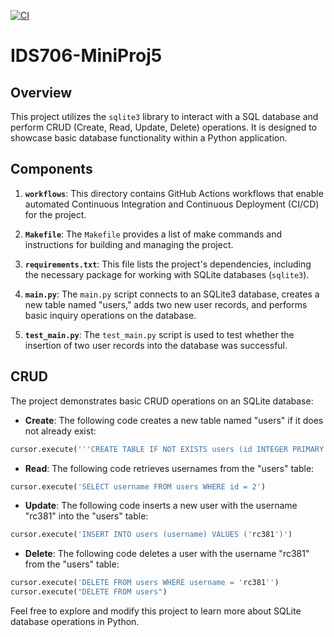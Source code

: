 [![CI](https://github.com/Jason-Guo1999/IDS706-Python-Template/actions/workflows/main.yml/badge.svg)](https://github.com/Jason-Guo1999/IDS706-Python-Template/actions/workflows/main.yml)

# IDS706-MiniProj5

## Overview

This project utilizes the `sqlite3` library to interact with a SQL database and perform CRUD (Create, Read, Update, Delete) operations. It is designed to showcase basic database functionality within a Python application.

## Components

1. **`workflows`**: This directory contains GitHub Actions workflows that enable automated Continuous Integration and Continuous Deployment (CI/CD) for the project.

2. **`Makefile`**: The `Makefile` provides a list of make commands and instructions for building and managing the project.

3. **`requirements.txt`**: This file lists the project's dependencies, including the necessary package for working with SQLite databases (`sqlite3`).

4. **`main.py`**: The `main.py` script connects to an SQLite3 database, creates a new table named "users," adds two new user records, and performs basic inquiry operations on the database.

5. **`test_main.py`**: The `test_main.py` script is used to test whether the insertion of two user records into the database was successful.

## CRUD 

The project demonstrates basic CRUD operations on an SQLite database:

- **Create**: The following code creates a new table named "users" if it does not already exist:

```python
cursor.execute('''CREATE TABLE IF NOT EXISTS users (id INTEGER PRIMARY KEY, username TEXT NOT NULL)''')
```

- **Read**: The following code retrieves usernames from the "users" table:

```python
cursor.execute('SELECT username FROM users WHERE id = 2')
```

- **Update**: The following code inserts a new user with the username "rc381" into the "users" table:

```python
cursor.execute('INSERT INTO users (username) VALUES ('rc381')')
```

- **Delete**: The following code deletes a user with the username "rc381" from the "users" table:

```python
cursor.execute('DELETE FROM users WHERE username = 'rc381'')
cursor.execute("DELETE FROM users")
```

Feel free to explore and modify this project to learn more about SQLite database operations in Python.